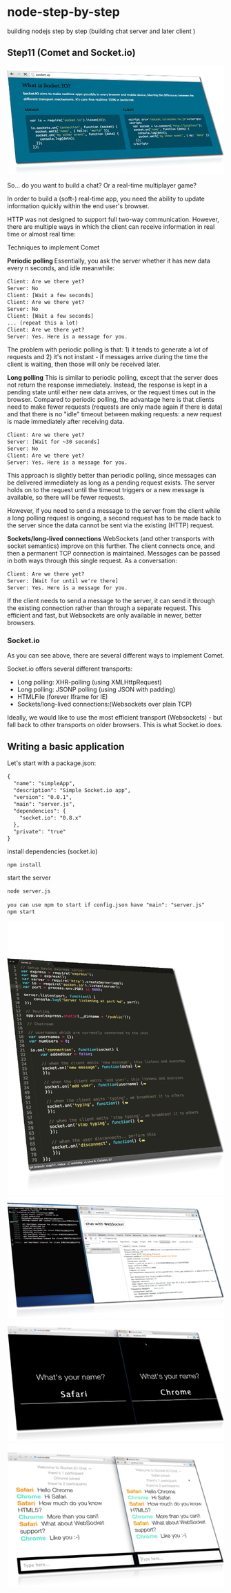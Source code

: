 node-step-by-step
=================

building nodejs step by step (building chat server and later client )


## Step11 (Comet and Socket.io)

<a href="http://socket.io">
  <img src="info0.png" alt="">
</a>



So... do you want to build a chat? Or a real-time multiplayer game?

In order to build a (soft-) real-time app, you need the ability to update information quickly within the end user's browser.

HTTP was not designed to support full two-way communication. However, there are multiple ways in which the client can receive information in real time or almost real time:

Techniques to implement Comet

<strong>Periodic polling </strong> Essentially, you ask the server whether it has new data every n seconds, and idle meanwhile:

    Client: Are we there yet?
    Server: No
    Client: [Wait a few seconds]
    Client: Are we there yet?
    Server: No
    Client: [Wait a few seconds]
    ... (repeat this a lot)
    Client: Are we there yet?
    Server: Yes. Here is a message for you.


The problem with periodic polling is that: 1) it tends to generate a lot of requests and 2) it's not instant - if messages arrive during the time the client is waiting, then those will only be received later.

<strong>Long polling</strong> This is similar to periodic polling, except that the server does not return the response immediately. Instead, the response is kept in a pending state until either new data arrives, or the request times out in the browser. Compared to periodic polling, the advantage here is that clients need to make fewer requests (requests are only made again if there is data) and that there is no "idle" timeout between making requests: a new request is made immediately after receiving data.

    Client: Are we there yet?
    Server: [Wait for ~30 seconds]
    Server: No
    Client: Are we there yet?
    Server: Yes. Here is a message for you.

This approach is slightly better than periodic polling, since messages can be delivered immediately as long as a pending request exists. The server holds on to the request until the timeout triggers or a new message is available, so there will be fewer requests.


However, if you need to send a message to the server from the client while a long polling request is ongoing, a second request has to be made back to the server since the data cannot be sent via the existing (HTTP) request.

<strong>Sockets/long-lived connections</strong> WebSockets (and other transports with socket semantics) improve on this further. The client connects once, and then a permanent TCP connection is maintained. Messages can be passed in both ways through this single request. As a conversation:

    Client: Are we there yet?
    Server: [Wait for until we're there]
    Server: Yes. Here is a message for you.

If the client needs to send a message to the server, it can send it through the existing connection rather than through a separate request. This efficient and fast, but Websockets are only available in newer, better browsers.


### Socket.io

As you can see above, there are several different ways to implement Comet.

Socket.io offers several different transports:

* Long polling: XHR-polling (using XMLHttpRequest)
* Long polling: JSONP polling (using JSON with padding)
* HTMLFile (forever Iframe for IE)
* Sockets/long-lived connections:(Websockets over plain TCP)  


Ideally, we would like to use the most efficient transport (Websockets) - but fall back to other transports on older browsers. This is what Socket.io does.

## Writing a basic application

Let's start with a package.json:

    {
      "name": "simpleApp",
      "description": "Simple Socket.io app",
      "version": "0.0.1",
      "main": "server.js",
      "dependencies": {
        "socket.io": "0.8.x"
      },
      "private": "true"
    }


install dependencies (socket.io)

    npm install 

start the server

    node server.js

    you can use npm to start if config.json have "main": "server.js"
    npm start


<img src="info.png" alt="">

<img src="info3.png" alt="">

<img src="info1.png" alt="">

<img src="info2.png" alt="">




















